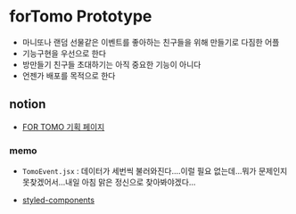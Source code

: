 # forTomo Prototype

- 마니또나 랜덤 선물같은 이벤트를 좋아하는 친구들을 위해 만들기로 다짐한 어플
- 기능구현을 우선으로 한다
- 방만들기 친구들 초대하기는 아직 중요한 기능이 아니다
- 언젠가 배포를 목적으로 한다

## notion

- [FOR TOMO 기획 페이지](https://hym0nly.notion.site/forTomo-bdd440b5252f4fa5a2a3ca026ae34f5b)



### memo

- ``` TomoEvent.jsx ``` : 데이터가 세번씩 불러와진다....이럴 필요 없는데...뭐가 문제인지 못찾겠어서...내일 아침 맑은 정신으로 찾아봐야겠다...

- [styled-components](https://styled-components.com/docs/api)

